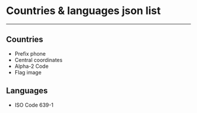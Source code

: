 # Countries & languages json list

___

## Countries

* Prefix phone
* Central coordinates
* Alpha-2 Code
* Flag image

## Languages

* ISO Code 639-1